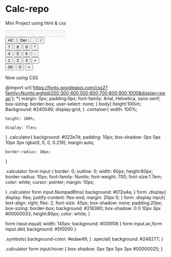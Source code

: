 # Calc-repo
Mini Project using html &amp; css
<!DOCTYPE html>
<html lang="en">
<head>
    <meta charset="UTF-8">
    <meta name="viewport" content="width=device-width, initial-scale=1.0">
    <title>Document</title>
</head>
<link rel="stylesheet" href="calculator.css">
<body>
    <div class="container">
        <div class="calculator">
            <form>
                <div class="display">
                    <input type="text" name="display" disabled>
                </div>
                <div>
                    <input type="button" value="AC" onclick="display.value =''" class="ac">
                    <input type="button" class="del" value="Del" onclick="display.value =display.value.toString().slice (0,-1)">
                    <input type="button" class="symbols" value="." onclick="display.value +='.'">
                    <input type="button" class="symbols" value="/" onclick="display.value +='/'">
                </div>
                <div>
                    <input type="button" class="NumpadBtns" value="7" onclick="display.value +='7'">
                    <input type="button" class="NumpadBtns" value="8" onclick="display.value +='8'">
                    <input type="button" class="NumpadBtns" value="9" onclick="display.value +='9'">
                    <input type="button" class="symbols" value="*" onclick="display.value +='*'">
                </div>
                <div>
                    <input type="button" class="NumpadBtns" value="4" onclick="display.value +='4'">
                    <input type="button" class="NumpadBtns" value="5" onclick="display.value +='5'">
                    <input type="button" class="NumpadBtns" value="6" onclick="display.value +='6'">
                    <input type="button" class="symbols" value="-" onclick="display.value +='-'">
                </div>
                <div>
                    <input type="button" class="NumpadBtns" value="1" onclick="display.value +='1'">
                    <input type="button" class="NumpadBtns" value="2" onclick="display.value +='2'">
                    <input type="button" class="NumpadBtns" value="3" onclick="display.value +='3'">
                    <input type="button" class="symbols" value="+" onclick="display.value +='+'">
                </div>
                <div>
                    <input type="button" class="special" value="00" onclick="display.value +='00'">
                    <input type="button" class="special" value="0" onclick="display.value += '0'">
                    <input type="button" value="=" onclick="display.value = eval(display.value)" class="equal">
                </div>
            </form>
        </div>
    </div>
</body>
</html>



Now using CSS

@import url('https://fonts.googleapis.com/css2?family=Nunito:wght@200;300;400;500;600;700;800;900;1000&display=swap');
*{
    margin: 0px;
    padding:0px;
    font-family: Arial, Helvetica, sans-serif;
    box-sizing: border-box;
    user-select: none;
}
body{
    height:100vh;
    Background: #240046;
    display:grid;
}
.container{
    width: 100%;
    
    height: 100%;

    display: flex;
}
.calculator{
    background: #023e7d;
    padding: 10px;
    box-shadow: 0px 0px 10px 3px rgba(0, 0, 0, 0.219);
    margin:auto;

    border-radius: 10px;
}

.calculator form input {
    border: 0;
    outline: 0;
    width: 60px;
    height:60px;
    border-radius: 10px;
    font-family: Nunito;
    font-weight: 700;
    font-size:1.7em;
    color: white;
    cursor: pointer;
    margin: 10px;

}
.calculator form input.NumpadBtns{
    background: #012a4a;
}
form .display{
    display: flex;
    justify-content: flex-end;
    margin: 20px 0;
}
form .display input{
    text-align: right;
    flex: 2;
    font-size: 45px;
    box-shadow: none;
    padding:20px;
    box-sizing: border-box;
    background: #218380; 
    box-shadow: 0 0 10px 3px #00000033;
    height:80px;
    color: white;
}

form input.equal{
width: 145px;
background: #005f08
}
form input.ac,form input.del{
    background: #5f0000
}

.symbols{
    background-color: #edae49;
}
.special{
    background: #248277;
}

.calculator form input:hover {
    box-shadow: 0px 0px 5px 3px #00000025;
}
